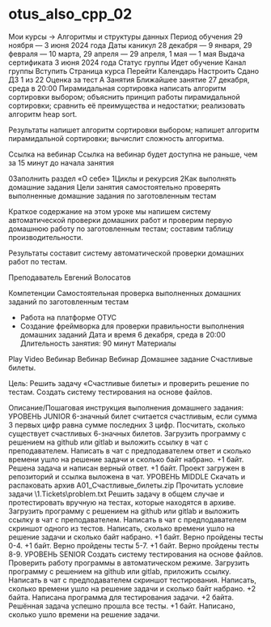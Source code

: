 # otus_also_cpp_02
Мои курсы → Алгоритмы и структуры данных
Период обучения
29 ноября — 3 июня 2024 года
Даты каникул
28 декабря — 9 января, 29 февраля — 10 марта, 29 апреля — 29 апреля, 1 мая — 1 мая
Выдача сертификата
3 июня 2024 года
Статус группы
Идет обучение
 Канал группы
Вступить
Страница курса
Перейти
Календарь
Настроить
Сдано ДЗ
1 из 22
Оценка за тест
A
Занятия
Ближайшее занятие 27 декабря, среда в 20:00
Пирамидальная сортировка
написать алгоритм сортировки выбором;
объяснить принцип работы пирамидальной сортировки;
сравнить её преимущества и недостатки;
реализовать алгоритм heap sort.

Результаты
напишет алгоритм сортировки выбором;
напишет алгоритм пирамидальной сортировки;
вычислит сложность алгоритма.

Ссылка на вебинар
Ссылка на вебинар будет доступна не раньше, чем за 15 минут до начала занятия

0Заполнить раздел «О себе» 
1Циклы и рекурсия 
2Как выполнять домашние задания 
Цели занятия
самостоятельно проверять выполненные домашние задания по заготовленным тестам

Краткое содержание
на этом уроке мы напишем систему автоматической проверки домашних работ и проверим первую домашнюю работу по заготовленным тестам;
составим таблицу производительности.

Результаты
составит систему автоматической проверки домашних работ по тестам.

Преподаватель
Евгений Волосатов

Компетенции
Самостоятельная проверка выполненных домашних заданий по заготовленным тестам
- Работа на платформе ОТУС
- Создание фреймворка для проверки правильности выполнения домашних заданий
Дата и время
6 декабря, среда в 20:00
Длительность занятия: 90 минут
Материалы
 
Play Video
Вебинар
Вебинар
Вебинар
Домашнее задание
Счастливые билеты.

Цель:
Решить задачу «Счастливые билеты» и проверить решение по тестам.
Создать систему тестирования на основе файлов.


Описание/Пошаговая инструкция выполнения домашнего задания:
УРОВЕНЬ JUNIOR
6-значный билет считается счастливым,
если сумма 3 первых цифр равна сумме последних 3 цифр.
Посчитать, сколько существует счастливых 6-значных билетов.
Загрузить программу с решением на github или gitlab и выложить ссылку в чат с преподавателем.
Написать в чат с предподавателем ответ и сколько времени ушло на решение задачи и сколько байт набрано.
+1 байт. Решена задача и написан верный ответ.
+1 байт. Проект загружен в репозиторий и ссылка выложена в чат.
УРОВЕНЬ MIDDLE
Скачать и распаковать архив A01_Счастливые_билеты.zip
Прочитать условие задачи \1.Tickets\problem.txt
Решить задачу в общем случае и протестировать вручную на тестах, которые находятся в архиве.
Загрузить программу с решением на github или gitlab и выложить ссылку в чат с преподавателем.
Написать в чат с предподавателем скриншот одного из тестов.
Написать, сколько времени ушло на решение задачи и сколько байт набрано.
+1 байт. Верно пройдены тесты 0-4.
+1 байт. Верно пройдены тесты 5-7.
+1 байт. Верно пройдены тесты 8-9.
УРОВЕНЬ SENIOR
Создать систему тестирования на основе файлов.
Проверить работу программы в автоматическом режиме.
Загрузить программу с решением на github или gitlab, приложить ссылку.
Написать в чат с предподавателем скриншот тестирования.
Написать, сколько времени ушло на решение задачи и сколько байт набрано.
+2 байта. Написана программа для тестирования задачи.
+2 байта. Решённая задача успешно прошла все тесты.
+1 байт. Написано, сколько ушло времени на решение задачи.
